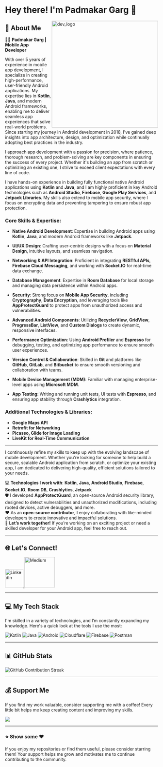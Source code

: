# Hey there! I'm **Padmakar Garg** 👋

<img align="right" width="350" src="https://cdn.prod.website-files.com/61ebe5f773be1acd620f8208/61fa3997c8a7f531e18d4e67_man-coding-on-laptop.gif" alt="dev_logo"/>

## 🚀 About Me

👨‍💻 **Padmakar Garg | Mobile App Developer**

With over 5 years of experience in mobile app development, I specialize in creating high-performance, user-friendly Android applications. My expertise lies in **Kotlin**, **Java**, and modern Android frameworks, enabling me to deliver seamless app experiences that solve real-world problems. Since starting my journey in Android development in 2018, I've gained deep insights into app architecture, design, and optimization while continually adopting best practices in the industry.

I approach app development with a passion for precision, where patience, thorough research, and problem-solving are key components in ensuring the success of every project. Whether it's building an app from scratch or optimizing an existing one, I strive to exceed client expectations with every line of code.

I have hands-on experience in building fully functional native Android applications using **Kotlin** and **Java**, and I am highly proficient in key Android technologies such as **Android Studio**, **Firebase**, **Google Play Services**, and **Jetpack Libraries**. My skills also extend to mobile app security, where I focus on encrypting data and preventing tampering to ensure robust app protection.

### **Core Skills & Expertise:**

- **Native Android Development**: Expertise in building Android apps using **Kotlin**, **Java**, and modern Android frameworks like **Jetpack**.
  
- **UI/UX Design**: Crafting user-centric designs with a focus on **Material Design**, intuitive layouts, and seamless navigation.

- **Networking & API Integration**: Proficient in integrating **RESTful APIs**, **Firebase Cloud Messaging**, and working with **Socket.IO** for real-time data exchange.

- **Database Management**: Expertise in **Room Database** for local storage and managing data persistence within Android apps.

- **Security**: Strong focus on **Mobile App Security**, including **Cryptography**, **Data Encryption**, and leveraging tools like **AppProtectGuard** to protect apps from unauthorized access and vulnerabilities.

- **Advanced Android Components**: Utilizing **RecyclerView**, **GridView**, **ProgressBar**, **ListView**, and **Custom Dialogs** to create dynamic, responsive interfaces.

- **Performance Optimization**: Using **Android Profiler** and **Espresso** for debugging, testing, and optimizing app performance to ensure smooth user experiences.

- **Version Control & Collaboration**: Skilled in **Git** and platforms like **GitHub**, **GitLab**, and **Bitbucket** to ensure smooth versioning and collaboration with teams.

- **Mobile Device Management (MDM)**: Familiar with managing enterprise-level apps using **Microsoft MDM**.

- **App Testing**: Writing and running unit tests, UI tests with **Espresso**, and ensuring app stability through **Crashlytics** integration.

### **Additional Technologies & Libraries:**

- **Google Maps API**
- **Retrofit for Networking**
- **Picasso, Glide for Image Loading**
- **LiveKit for Real-Time Communication**

---

I continuously refine my skills to keep up with the evolving landscape of mobile development. Whether you're looking for someone to help build a secure, scalable Android application from scratch, or optimize your existing app, I am dedicated to delivering high-quality, efficient solutions tailored to your needs.

💻 **Technologies I work with**: **Kotlin**, **Java**, **Android Studio**, **Firebase**, **Socket.IO**, **Room DB**, **Crashlytics**, **Jetpack**  
🛡️ I developed **AppProtectGuard**, an open-source Android security library, designed to detect vulnerabilities and unauthorized modifications, including rooted devices, active debuggers, and more.  
❤️ As an **open-source contributor**, I enjoy collaborating with like-minded developers to create innovative and impactful solutions.  
🤝 **Let’s work together!** If you’re working on an exciting project or need a skilled developer for your Android app, feel free to reach out.

---
## 🌐 Let's Connect!

<p float="left">
  <a href="https://www.linkedin.com/in/padmakargarg" title="Connect with me on LinkedIn">
    <img src="https://openvisualfx.com/wp-content/uploads/2019/10/linkedin-icon-logo-png-transparent.png" width="60" alt="LinkedIn" />
  </a>
  
  <a href="https://medium.com/@worldpadmakar007" title="Check out my Medium blog for articles and insights">
    <img src="https://cdn.mos.cms.futurecdn.net/xJGh6cXvC69an86AdrLD98-737-80.jpg" width="100" alt="Medium" />
  </a>
</p>

---

## 💻 My Tech Stack

I'm skilled in a variety of technologies, and I’m constantly expanding my knowledge. Here's a quick look at the tools I use the most:

![Kotlin](https://img.shields.io/badge/kotlin-%230095D5.svg?style=for-the-badge&logo=kotlin&logoColor=white)
![Java](https://img.shields.io/badge/java-%23ED8B00.svg?style=for-the-badge&logo=java&logoColor=white)
![Android](https://img.shields.io/badge/Android-%23232323.svg?style=for-the-badge&logo=android&logoColor=white)
![Cloudflare](https://img.shields.io/badge/Cloudflare-F38020?style=for-the-badge&logo=Cloudflare&logoColor=white)
![Firebase](https://img.shields.io/badge/firebase-%23039BE5.svg?style=for-the-badge&logo=firebase)
![Postman](https://img.shields.io/badge/Postman-FF6C37?style=for-the-badge&logo=postman&logoColor=white)

---

## 📊 GitHub Stats

<div>
  <div>
    <img src="https://github-readme-streak-stats.herokuapp.com/?user=gargpadmakar&theme=white&hide_border=false" alt="GitHub Contribution Streak"/>
  </div>

  <div>
    <!-- Uncomment this section for top language stats -->
    <!-- <img src="https://github-readme-stats.vercel.app/api/top-langs/?username=gargpadmakar&theme=white&hide_border=false&include_all_commits=true&count_private=true&layout=compact" alt="Most Used Languages"/> -->
  </div>
</div>

---

## 💰 Support Me

If you find my work valuable, consider supporting me with a coffee! Every little bit helps me keep creating content and improving my skills.

<div>
  <a href="https://buymeacoffee.com/padmakargarg">
    <img src="https://img.shields.io/badge/Buy%20Me%20a%20Coffee-ffdd00?style=for-the-badge&logo=buy-me-a-coffee&logoColor=black"/>
  </a>
</div>

---

### ⭐ Show some ❤️

If you enjoy my repositories or find them useful, please consider starring them! Your support helps me grow and motivates me to continue contributing to the community.
